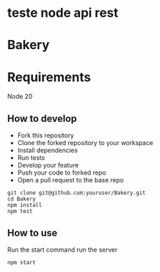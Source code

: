 # teste node api rest
# Bakery

# Requirements

Node 20

## How to develop

- Fork this repository
- Clone the forked repository to your workspace
- Install dependencies
- Run tests
- Develop your feature
- Push your code to forked repo
- Open a pull request to the base repo

```console
git clone git@github.com:youruser/Bakery.git
cd Bakery
npm install
npm test
```

## How to use

Run the start command run the server

```console
npm start
```
